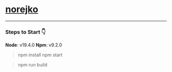 # [norejko](#)
___

### Steps to Start 👇

**Node**: v19.4.0
**Npm**: v9.2.0

> npm install
> npm start

> npm run build